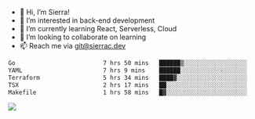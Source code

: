 - 👋 Hi, I’m Sierra!
- 👀 I’m interested in back-end development
- 🌱 I’m currently learning React, Serverless, Cloud
- 💞️ I’m looking to collaborate on learning
- 📫 Reach me via git@sierrac.dev

<!--START_SECTION:waka-->

```txt
Go                         7 hrs 50 mins   ██████▒░░░░░░░░░░░░░░░░░░   25.77 %
YAML                       7 hrs 9 mins    ██████░░░░░░░░░░░░░░░░░░░   23.57 %
Terraform                  5 hrs 34 mins   ████▓░░░░░░░░░░░░░░░░░░░░   18.35 %
TSX                        2 hrs 17 mins   ██░░░░░░░░░░░░░░░░░░░░░░░   07.55 %
Makefile                   1 hrs 58 mins   █▓░░░░░░░░░░░░░░░░░░░░░░░   06.48 %
```

<!--END_SECTION:waka-->


![](https://hit.yhype.me/github/profile?user_id=7351311)
